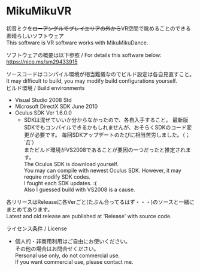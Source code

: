 # MikuMikuVR
初音ミクを~~ローアングルでプレイエリアの外から~~VR空間で眺めることのできる素晴らしいソフトウェア  
This software is VR software works with MikuMikuDance. 

ソフトウェアの概要は以下参照 / For details this software below:  
<https://nico.ms/sm29433915>  

ソースコードはコンパイル環境が相当難儀なのでビルド設定は各自見直すこと。  
It may difficult to build, you may modify build configurations yourself.  
ビルド環境 / Build environments  
* Visual Studio 2008 Std  
* Microsoft DirectX SDK June 2010
* Oculus SDK Ver 1.6.0.0  
    * SDKは混ぜていいか分からなかったので、各自入手すること。 
    最新版SDKでもコンパイルできるかもしれませんが、おそらくSDKのコード変更が必要です。
    毎回SDKアップデートのたびに相当苦労しました。（；´Д`）  
    またビルド環境がVS2008であることが要因の一つだったと推定されます。  
    The Oculus SDK is download yourself.  
    You may can compile with newest Oculus SDK. However, it may require modify SDK codes.  
    I fought each SDK updates. :(  
    Also I guessed build with VS2008 is a cause.  


各リリースはReleaseに各Verごと(たぶん合ってるはず・・・)のソースと一緒にまとめてあります。  
Latest and old release are published at 'Release' with source code.

ライセンス条件 / License  
* 個人的・非商用利用はご自由にお使いください。  
 その他の場合はお問合せください。  
 Personal use only, do not commercial use.  
 If you want commercial use, please contact me.
 
